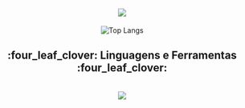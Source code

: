 <h1 align="center" style="color: green;">
<img src="https://readme-typing-svg.herokuapp.com/?font=Montserrat&size=35&center=true&vCenter=true&width=500&height=70&duration=4000&lines=Olá!+👋;+Me+chamo+Marjory+Mel!;" />
</h1>


<p align="center">
  <img src="https://github-readme-stats.vercel.app/api/top-langs/?username=marjorymel&layout=compact&theme=chartreuse-dark" alt="Top Langs">
</p>


<h2 align="center"> :four_leaf_clover: Linguagens e Ferramentas :four_leaf_clover: </h2>
<br>
<div align="center">
  <img src="https://skillicons.dev/icons?i=javascript,html,git,css,c,vscode,github,java" />
</div>
